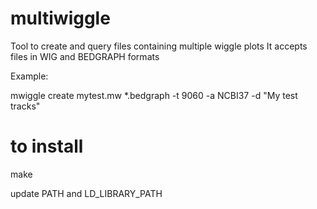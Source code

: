 multiwiggle
===========

Tool to create and query files containing multiple wiggle plots
It accepts files in WIG and BEDGRAPH formats

Example:

mwiggle create mytest.mw *.bedgraph -t 9060 -a NCBI37 -d "My test tracks"


to install
==========
make

update PATH and LD_LIBRARY_PATH

